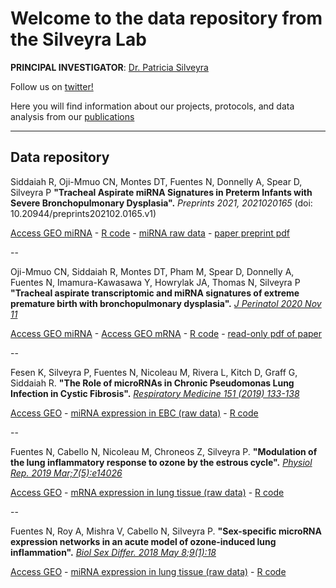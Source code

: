 # Welcome to the data repository from the Silveyra Lab

**PRINCIPAL INVESTIGATOR**:   [Dr. Patricia Silveyra](https://www.linkedin.com/in/patriciasilveyra)

Follow us on [twitter!](https://twitter.com/silveyralab?lang=en)

Here you will find information about our projects, protocols, and data analysis from our [publications](http://www.ncbi.nlm.nih.gov/myncbi/browse/collection/43899845/?sort=date&direction=descending)

---------
## Data repository

Siddaiah R, Oji-Mmuo CN, Montes DT, Fuentes N, Donnelly A, Spear D, Silveyra P **"Tracheal Aspirate miRNA Signatures in Preterm Infants with Severe Bronchopulmonary Dysplasia".** *Preprints 2021, 2021020165* (doi: 10.20944/preprints202102.0165.v1)

[Access GEO miRNA](https://www.ncbi.nlm.nih.gov/geo/query/acc.cgi?acc=GSE165828) - 
[R code](https://github.com/psilveyra/silveyralab/blob/master/BPDmildmodvsSevere.Rmd) - 
[miRNA raw data](https://github.com/psilveyra/silveyralab/blob/master/BPD_RTPCR_Silveyra.xls) - 
[paper preprint pdf](https://github.com/psilveyra/silveyralab/blob/master/preprints202102.0165.v1.pdf)

--

Oji-Mmuo CN, Siddaiah R, Montes DT, Pham M, Spear D, Donnelly A, Fuentes N, Imamura-Kawasawa Y, Howrylak JA, Thomas N, Silveyra P
**"Tracheal aspirate transcriptomic and miRNA signatures of extreme premature birth with bronchopulmonary dysplasia".** [*J Perinatol 2020 Nov 11*](https://www.nature.com/articles/s41372-020-00868-9)

[Access GEO miRNA](https://www.ncbi.nlm.nih.gov/geo/query/acc.cgi?&acc=GSE156055) - 
[Access GEO mRNA](https://www.ncbi.nlm.nih.gov/geo/query/acc.cgi?acc=GSE156028) - 
[R code](https://github.com/psilveyra/silveyralab/blob/master/BPDanalysisfinal.Rmd) - 
[read-only pdf of paper](https://rdcu.be/caCWg)

--

Fesen K, Silveyra P, Fuentes N, Nicoleau M, Rivera L, Kitch D, Graff G, Siddaiah R. 
**"The Role of microRNAs in Chronic Pseudomonas Lung Infection in Cystic Fibrosis".** [*Respiratory Medicine 151 (2019) 133-138*](https://www.resmedjournal.com/article/S0954-6111(19)30133-7/fulltext)

[Access GEO](https://www.ncbi.nlm.nih.gov/geo/query/acc.cgi?acc=GSE130159) - 
[miRNA expression in EBC (raw data)](http://psilveyra.github.io/silveyralab/CF_RTPCR_Silveyra.xls) - 
[R code](https://github.com/psilveyra/silveyralab/blob/master/CFanalysis.Rmd)

--

Fuentes N, Cabello N, Nicoleau M, Chroneos Z, Silveyra P. 
**"Modulation of the lung inflammatory response to ozone by the estrous cycle".** [*Physiol Rep. 2019 Mar;7(5):e14026*](https://physoc.onlinelibrary.wiley.com/doi/full/10.14814/phy2.14026)

[Access GEO](https://www.ncbi.nlm.nih.gov/geo/query/acc.cgi?acc=GSE123276) -
[mRNA expression in lung tissue (raw data)](http://psilveyra.github.io/silveyralab/GA_RTPCR_Silveyra.xls) -
[R code](https://github.com/psilveyra/silveyralab/blob/master/Array.Rmd)

--

Fuentes N, Roy A, Mishra V, Cabello N, Silveyra P. 
**"Sex-specific microRNA expression networks in an acute model of ozone-induced lung inflammation".** [*Biol Sex Differ. 2018 May 8;9(1):18*](https://bsd.biomedcentral.com/articles/10.1186/s13293-018-0177-7)

[Access GEO](https://www.ncbi.nlm.nih.gov/geo/query/acc.cgi?acc=GSE111667) -
[miRNA expression in lung tissue (raw data)](http://psilveyra.github.io/silveyralab/miGA_RTPCR_Silveyra.xls) -
[R code](https://github.com/psilveyra/silveyralab/blob/master/ArraymiRNAmouse.Rmd)

